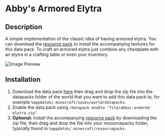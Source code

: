 # Abby's Armored Elytra

## Description

A simple implementation of the classic idea of having armored elytra. You can download the [resource pack](../../releases/latest/download/abbys-armored-elytra-resource-pack.zip) to install the accompanying textures for this data pack. To craft an armored elytra just combine any chestplate with an elytra in a crafting table or even your inventory.

![Image Preview](https://i.imgur.com/LRor5Xv.png)

## Installation

1. Download the data pack [here](../../releases/latest/download/abbys-armored-elytra.zip) then drag and drop the zip file into the datapacks folder of the world that you want to add this data pack to, for example `%appdata%/.minecraft/saves/world/datapacks`.
2. Enable the data pack using `/datapack enable "file/abbys-armored-elytra.zip"`.
3. **Optional:** Install the accompanying [resource pack](../../releases/latest/download/abbys-armored-elytra-resource-pack.zip) by downloading the zip file, then drag and drop the file into your resourcepacks folder, typically found in `%appdata%/.minecraft/resourcepacks`.
